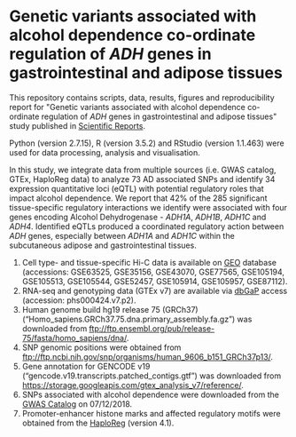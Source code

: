 # Genetic variants associated with alcohol dependence co-ordinate regulation of *ADH* genes in gastrointestinal and adipose tissues

This repository contains scripts, data, results, figures and reproducibility report for "Genetic variants associated with alcohol dependence co-ordinate regulation of *ADH* genes in gastrointestinal and adipose tissues" study published in [Scientific Reports](https://www.nature.com/articles/s41598-020-66048-z).  

Python (version 2.7.15), R (version 3.5.2) and RStudio (version 1.1.463) were used for data processing, analysis and visualisation.  

In this study, we integrate data from multiple sources (i.e. GWAS catalog, GTEx, HaploReg data) to analyze 73 AD associated SNPs and identify 34 expression quantitative loci (eQTL) with potential regulatory roles that impact alcohol dependence. We report that 42% of the 285 significant tissue-specific regulatory interactions we identify were associated with four genes encoding Alcohol Dehydrogenase - *ADH1A*, *ADH1B*, *ADH1C* and *ADH4*. Identified eQTLs produced a coordinated regulatory action between *ADH* genes, especially between *ADH1A* and *ADH1C* within the subcutaneous adipose and gastrointestinal tissues.  

1. Cell type- and tissue-specific Hi-C data is available on [GEO](https://www.ncbi.nlm.nih.gov/geo/) database (accessions: GSE63525, GSE35156, GSE43070, GSE77565, GSE105194, GSE105513, GSE105544, GSE52457, GSE105914, GSE105957, GSE87112).  
2. RNA-seq and genotyping data (GTEx v7) are available via [dbGaP](https://www.ncbi.nlm.nih.gov/gap/) access (accession: phs000424.v7.p2).  
3. Human genome build hg19 release 75 (GRCh37) (“Homo_sapiens.GRCh37.75.dna.primary_assembly.fa.gz”) was downloaded from ftp://ftp.ensembl.org/pub/release-75/fasta/homo_sapiens/dna/.  
4. SNP genomic positions were obtained from ftp://ftp.ncbi.nih.gov/snp/organisms/human_9606_b151_GRCh37p13/.  
5. Gene annotation for GENCODE v19 (“gencode.v19.transcripts.patched_contigs.gtf”) was downloaded from https://storage.googleapis.com/gtex_analysis_v7/reference/.  
6. SNPs associated with alcohol dependence were downloaded from the [GWAS Catalog](www.ebi.ac.uk/gwas/) on 07/12/2018.  
7. Promoter-enhancer histone marks and affected regulatory motifs were obtained from the [HaploReg](https://pubs.broadinstitute.org/mammals/haploreg/haploreg.php) (version 4.1).  
